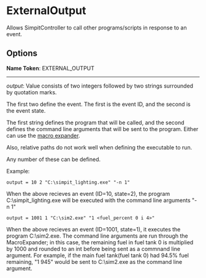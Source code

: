 ExternalOutput
==============
Allows SimpitController to call other programs/scripts in response to
an event.

Options
--------
**Name Token**: EXTERNAL_OUTPUT

**********************************

*output*: Value consists of two integers followed by two strings surrounded
by quotation marks.

The first two define the event.  The first is the event ID, and the second is
the event state.

The first string defines the program that will be called, and the second defines
the command line arguments that will be sent to the program.  Either can use the
[macro expander](MacroExpander.md).

Also, relative paths do not work well when defining the executable to run.

Any number of these can be defined.

Example:
```
output = 10 2 "C:\simpit_lighting.exe" "-n 1"
```
When the above recieves an event (ID=10, state=2), the program
C:\simpit_lighting.exe will be executed with the command line arguments "-n 1"

```
output = 1001 1 "C:\sim2.exe" "1 <fuel_percent 0 i 4>"
```
When the above recieves an event (ID=1001, state=1), it executes the program
C:\sim2.exe.  The command line arguments are run through the MacroExpander; in this
case, the remaining fuel in fuel tank 0 is multiplied by 1000 and rounded to an int
before being sent as a commnand line argument.
For example, if the main fuel tank(fuel tank 0) had 94.5% fuel remaining, "1 945"
would be sent to C:\sim2.exe as the command line argument.
